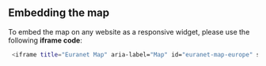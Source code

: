 ## Embedding the map

To embed the map on any website as a responsive widget, please use the following **iframe code**:

```bash
 <iframe title="Euranet Map" aria-label="Map" id="euranet-map-europe" src="https://euranet-map-europe.vercel.app/" scrolling="no" frameborder="0"style="width: 0; min-width: 100% !important; border: none;" height="624"></iframe><script type="text/javascript">window.addEventListener("message",e=>{if("https://euranet-map-europe.vercel.app"!==e.origin)return;let t=e.data;if(t.height){document.getElementById("euranet-map-europe").height=t.height+"px"}},!1)</script>
 ```

